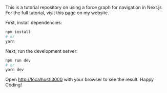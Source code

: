 This is a tutorial repository on using a force graph for navigation in Next.js For the full tutorial, visit this [page]() on my website.

First, install dependencies:
```bash
npm install
# or
yarn
```

Next, run the development server:
```bash
npm run dev
# or
yarn dev
```

Open [http://localhost:3000](http://localhost:3000) with your browser to see the result. Happy Coding!
